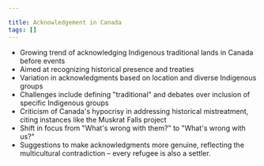 ```yaml
---

title: Acknowledgement in Canada
tags: []
---
```

- Growing trend of acknowledging Indigenous traditional lands in Canada before events
- Aimed at recognizing historical presence and treaties
- Variation in acknowledgments based on location and diverse Indigenous groups
- Challenges include defining "traditional" and debates over inclusion of specific Indigenous groups
- Criticism of Canada's hypocrisy in addressing historical mistreatment, citing instances like the Muskrat Falls project
- Shift in focus from "What's wrong with them?" to "What's wrong with us?"
- Suggestions to make acknowledgments more genuine, reflecting the multicultural contradiction – every refugee is also a settler.
